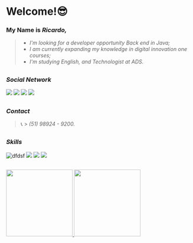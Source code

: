 # Welcome!😎

### My Name is _Ricardo,_

>*	_I'm looking for a developer opportunity Back end in Java;_
>*	_I am currently expanding my knowledge in digital innovation one courses;_
>*	_I'm studying English, and Technologist at ADS._

##

###				***_Social Network_***

 <div> 
  <a href="https://www.linkedin.com/in/joséricardonunesti/" target="_blank"><img src="https://img.shields.io/badge/-LinkedIn-%230077B5?style=for-the-badge&logo=linkedin&logoColor=white" target="_blank"></a> 
  <a href="https://criarmeulink.com.br/u/1628650882982" target="_blank"><img src="https://img.shields.io/badge/Gmail-D14836?style=for-the-badge&logo=gmail&logoColor=white"></a>
  <a href="https://api.whatsapp.com/send?1=pt_BR&phone=5551989249200/"  target="_blank"><img src="https://img.shields.io/badge/WhatsApp-25D366?style=for-the-badge&logo=whatsapp&logoColor=white" target="_blank"></a> 
  <a href="https://t.me/jricardon35"  target="_blank"><img src="https://img.shields.io/badge/Telegram-2CA5E0?style=for-the-badge&logo=telegram&logoColor=white" target="_blank"></a> 
</div>

##
###				***_Contact_***

>📞 > _(51) 98924 - 9200._

## 

###				***_Skills_***
![dfdsf](https://img.shields.io/badge/Java-ED8B00?style=for-the-badge&logo=java&logoColor=white)  ![](https://img.shields.io/badge/Spring-6DB33F?style=for-the-badge&logo=spring&logoColor=white) ![](https://img.shields.io/badge/MongoDB-4EA94B?style=for-the-badge&logo=mongodb&logoColor=white) ![](https://img.shields.io/badge/Heroku-430098?style=for-the-badge&logo=heroku&logoColor=white)

##
 
<div> 
  <a href="https://github.com/jricardon35"> 
  <img height="180em" src="https://github-readme-stats.vercel.app/api?username=jricardon35&show_icons=true&theme=highcontrast&include_all_commits=true&count_private=true"/> <img height="180em" src="https://github-readme-stats.vercel.app/api/top-langs/?username=jricardon35&layout=compact&langs_count=7&theme=highcontrast"/>
</div>

